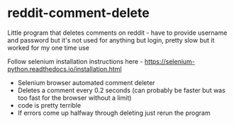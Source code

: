 # reddit-comment-delete
Little program that deletes comments on reddit - have to provide username and password but it's not used for anything but login, pretty slow but it worked for my one time use

Follow selenium installation instructions here - https://selenium-python.readthedocs.io/installation.html

  - Selenium browser automated comment deleter
  - Deletes a comment every 0.2 seconds (can probably be faster but was too fast for the browser without a limit)
  - code is pretty terrible
  - If errors come up halfway through deleting just rerun the program 
  


